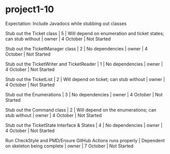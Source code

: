 # project1-10 #

Expectation: Include Javadocs while stubbing out classes

Stub out the Ticket class | 5 | Will depend on enumeration and ticket states; can stub without | owner | 4 October | Not Started

Stub out the TicketManager class | 2 | No dependencies | owner | 4 October | Not Started

Stub out the TicketWriter and TicketReader | 1 | No dependencies | owner | 4 October | Not Started

Stub out the TicketList | 2 | Will depend on ticket; can stub without | owner | 4 October | Not Started

Stub out the Enumerations | 3 | No dependencies | owner | 4 October | Not Started

Stub out the Command class | 2 | Will depend on the enumerations; can stub without | owner | 4 October | Not Started

Stub out the TicketState Interface & States | 4 | No dependencies | owner | 4 October | Not Started

Run CheckStyle and PMD/Ensure GitHub Actions runs properly | Dependent on skeleton being complete | owner | 7 October | Not Started
